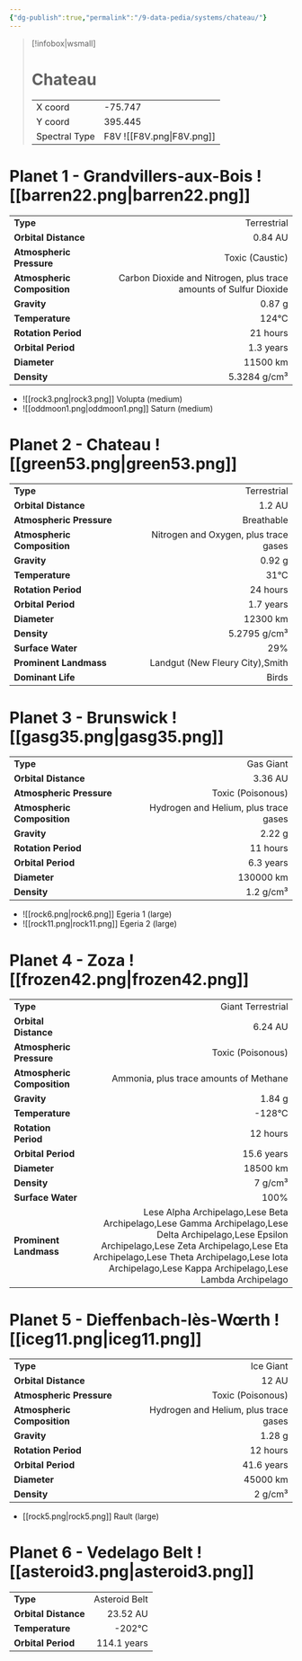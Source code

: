 ```yaml
---
{"dg-publish":true,"permalink":"/9-data-pedia/systems/chateau/"}
---
```


> [!infobox|wsmall]
> # Chateau
> | | |
> | - | - |
> | X coord | -75.747 |
> | Y coord| 395.445 |
> | Spectral Type | F8V ![[F8V.png\|F8V.png]] |

# Planet 1 - Grandvillers-aux-Bois ![[barren22.png\|barren22.png]]
|                             |                           |
| --------------------------- | -------------------------:|
| **Type**                    |             Terrestrial |
| **Orbital Distance**        |   0.84 AU |
| **Atmospheric Pressure**    |       Toxic (Caustic) |
| **Atmospheric Composition** |      Carbon Dioxide and Nitrogen, plus trace amounts of Sulfur Dioxide |
| **Gravity**                 |        0.87 g |
| **Temperature**             |    124°C |
| **Rotation Period**         |  21 hours |
| **Orbital Period** | 1.3 years |
| **Diameter**                |      11500 km | 
| **Density**                 |    5.3284 g/cm³ |



- ![[rock3.png\|rock3.png]] Volupta (medium)
- ![[oddmoon1.png\|oddmoon1.png]] Saturn (medium)


# Planet 2 - Chateau ![[green53.png\|green53.png]]
|                             |                           |
| --------------------------- | -------------------------:|
| **Type**                    |             Terrestrial |
| **Orbital Distance**        |   1.2 AU |
| **Atmospheric Pressure**    |       Breathable |
| **Atmospheric Composition** |      Nitrogen and Oxygen, plus trace gases |
| **Gravity**                 |        0.92 g |
| **Temperature**             |    31°C |
| **Rotation Period**         |  24 hours |
| **Orbital Period** | 1.7 years |
| **Diameter**                |      12300 km | 
| **Density**                 |    5.2795 g/cm³ |
| **Surface Water**           |           29% | 
| **Prominent Landmass**      |         Landgut (New Fleury City),Smith | 
| **Dominant Life**           |         Birds |





# Planet 3 - Brunswick ![[gasg35.png\|gasg35.png]]
|                             |                           |
| --------------------------- | -------------------------:|
| **Type**                    |             Gas Giant |
| **Orbital Distance**        |   3.36 AU |
| **Atmospheric Pressure**    |       Toxic (Poisonous) |
| **Atmospheric Composition** |      Hydrogen and Helium, plus trace gases |
| **Gravity**                 |        2.22 g |
| **Rotation Period**         |  11 hours |
| **Orbital Period** | 6.3 years |
| **Diameter**                |      130000 km | 
| **Density**                 |    1.2 g/cm³ |



- ![[rock6.png\|rock6.png]] Egeria 1 (large)
- ![[rock11.png\|rock11.png]] Egeria 2 (large)


# Planet 4 - Zoza ![[frozen42.png\|frozen42.png]]
|                             |                           |
| --------------------------- | -------------------------:|
| **Type**                    |             Giant Terrestrial |
| **Orbital Distance**        |   6.24 AU |
| **Atmospheric Pressure**    |       Toxic (Poisonous) |
| **Atmospheric Composition** |      Ammonia, plus trace amounts of Methane |
| **Gravity**                 |        1.84 g |
| **Temperature**             |    -128°C |
| **Rotation Period**         |  12 hours |
| **Orbital Period** | 15.6 years |
| **Diameter**                |      18500 km | 
| **Density**                 |    7 g/cm³ |
| **Surface Water**           |           100% | 
| **Prominent Landmass**      |         Lese Alpha Archipelago,Lese Beta Archipelago,Lese Gamma Archipelago,Lese Delta Archipelago,Lese Epsilon Archipelago,Lese Zeta Archipelago,Lese Eta Archipelago,Lese Theta Archipelago,Lese Iota Archipelago,Lese Kappa Archipelago,Lese Lambda Archipelago | 





# Planet 5 - Dieffenbach-lès-Wœrth ![[iceg11.png\|iceg11.png]]
|                             |                           |
| --------------------------- | -------------------------:|
| **Type**                    |             Ice Giant |
| **Orbital Distance**        |   12 AU |
| **Atmospheric Pressure**    |       Toxic (Poisonous) |
| **Atmospheric Composition** |      Hydrogen and Helium, plus trace gases |
| **Gravity**                 |        1.28 g |
| **Rotation Period**         |  12 hours |
| **Orbital Period** | 41.6 years |
| **Diameter**                |      45000 km | 
| **Density**                 |    2 g/cm³ |



- [[rock5.png\|rock5.png]] Rault (large)

# Planet 6 - Vedelago Belt ![[asteroid3.png\|asteroid3.png]]
|                             |                           |
| --------------------------- | -------------------------:|
| **Type**                    |             Asteroid Belt |
| **Orbital Distance**        |   23.52 AU |
| **Temperature**             |    -202°C |
| **Orbital Period** | 114.1 years |





